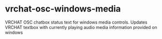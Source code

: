 # vrchat-osc-windows-media
VRCHAT OSC chatbox status text for windows media controls. Updates VRCHAT textbox with currently playing audio media information provided on windows
